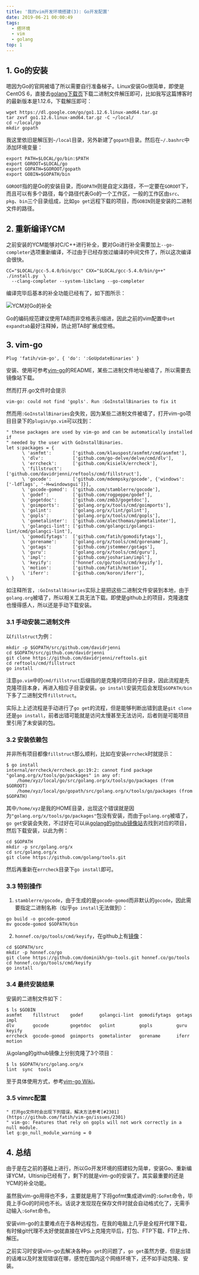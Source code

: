 ```yaml
---
title: '我的vim开发环境搭建(3): Go开发配置'
date: 2019-06-21 00:00:49
tags:
  - 搭环境
  - vim
  - golang
top: 1
---
```


## 1. Go的安装

嗯因为Go的官网被墙了所以需要自行准备梯子。Linux安装Go很简单，即使是CentOS 6，直接去[golang下载页](https://golang.org/dl/)下载二进制文件解压即可，比如我写这篇博客时的最新版本是1.12.6，下载解压即可：

```
wget https://dl.google.com/go/go1.12.6.linux-amd64.tar.gz
tar zxvf go1.12.6.linux-amd64.tar.gz -C ~/local/
cd ~/local/go
mkdir gopath
```

我这里依旧是解压到`~/local`目录，另外新建了`gopath`目录。然后在`~/.bashrc`中添加环境变量：

```
export PATH=$LOCAL/go/bin:$PATH
export GOROOT=$LOCAL/go
export GOPATH=$GOROOT/gopath
export GOBIN=$GOPATH/bin
```

`GOROOT`指的是Go的安装目录，而`GOPATH`则是自定义路径，不一定要在`GOROOT`下，而且可以有多个路径，每个路径代表Go的一个工作区，一般的工作区由`src`、`pkg`、`bin`三个目录组成，比如`go get`远程下载的项目，而`GOBIN`则是安装的二进制文件的路径。

## 2. 重新编译YCM

之前安装的YCM能够对C/C++进行补全，要对Go进行补全需要加上`--go-completer`选项重新编译，不过由于已经存放过编译的中间文件了，所以这次编译会很快。

```
CC="$LOCAL/gcc-5.4.0/bin/gcc" CXX="$LOCAL/gcc-5.4.0/bin/g++" ./install.py  \
  --clang-completer --system-libclang --go-completer
```

编译完毕后基本的补全功能已经有了，如下图所示：

![YCM对Go的补全](YCM对Go的补全.jpg)

Go的编码规范建议使用TAB而非空格表示缩进，因此之前的vim配置中`set expandtab`最好注释掉，防止把TAB扩展成空格。

## 3. vim-go

```
Plug 'fatih/vim-go', { 'do': ':GoUpdateBinaries' }
```

安装、使用可参考[vim-go](https://github.com/fatih/vim-go)的README，某些二进制文件地址被墙了，所以需要去镜像站下载。

然而打开.go文件时会提示

```
vim-go: could not find 'gopls'. Run :GoInstallBinaries to fix it
```

然而用`:GoInstallBinaries`会失败，因为某些二进制文件被墙了，打开vim-go项目目录下的`plugin/go.vim`可以找到：

```
" these packages are used by vim-go and can be automatically installed if
" needed by the user with GoInstallBinaries.
let s:packages = {
      \ 'asmfmt':        ['github.com/klauspost/asmfmt/cmd/asmfmt'],
      \ 'dlv':           ['github.com/go-delve/delve/cmd/dlv'],
      \ 'errcheck':      ['github.com/kisielk/errcheck'],
      \ 'fillstruct':    ['github.com/davidrjenni/reftools/cmd/fillstruct'],
      \ 'gocode':        ['github.com/mdempsky/gocode', {'windows': ['-ldflags', '-H=windowsgui']}],
      \ 'gocode-gomod':  ['github.com/stamblerre/gocode'],
      \ 'godef':         ['github.com/rogpeppe/godef'],
      \ 'gogetdoc':      ['github.com/zmb3/gogetdoc'],
      \ 'goimports':     ['golang.org/x/tools/cmd/goimports'],
      \ 'golint':        ['golang.org/x/lint/golint'],
      \ 'gopls':         ['golang.org/x/tools/cmd/gopls'],
      \ 'gometalinter':  ['github.com/alecthomas/gometalinter'],
      \ 'golangci-lint': ['github.com/golangci/golangci-lint/cmd/golangci-lint'],
      \ 'gomodifytags':  ['github.com/fatih/gomodifytags'],
      \ 'gorename':      ['golang.org/x/tools/cmd/gorename'],
      \ 'gotags':        ['github.com/jstemmer/gotags'],
      \ 'guru':          ['golang.org/x/tools/cmd/guru'],
      \ 'impl':          ['github.com/josharian/impl'],
      \ 'keyify':        ['honnef.co/go/tools/cmd/keyify'],
      \ 'motion':        ['github.com/fatih/motion'],
      \ 'iferr':         ['github.com/koron/iferr'],
\ }
```

如注释所言，`:GoInstallBinaries`实际上是把这些二进制文件安装到本地，由于`golang.org`被墙了，所以相关工具无法下载。即使是github上的项目，克隆速度也慢得感人，所以还是手动下载安装。

### 3.1 手动安装二进制文件

以`fillstruct`为例：

```
mkdir -p $GOPATH/src/github.com/davidrjenni
cd $GOPATH/src/github.com/davidrjenni
git clone https://github.com/davidrjenni/reftools.git 
cd reftools/cmd/fillstruct
go install
```

注意`go.vim`中的`cmd/fillstruct`后缀指的是克隆的项目的子目录，因此流程是先克隆项目本身，再进入相应子目录安装。`go install`安装完后会发现`$GOPATH/bin`下多了二进制文件`fillstruct`。

实际上上述流程是手动进行了`go get`的流程，但是能够判断出错到底是`git clone`还是`go install`，前者出错可能就是访问太慢甚至无法访问，后者则是可能项目里引用了未安装的包。

### 3.2 安装依赖包

并非所有项目都像`fillstruct`那么顺利，比如在安装`errcheck`时就提示：

```
$ go install
internal/errcheck/errcheck.go:19:2: cannot find package "golang.org/x/tools/go/packages" in any of:
    /home/xyz/local/go/src/golang.org/x/tools/go/packages (from $GOROOT)
    /home/xyz/local/go/gopath/src/golang.org/x/tools/go/packages (from $GOPATH)
```

其中`/home/xyz`是我的HOME目录，出现这个错误就是因为`"golang.org/x/tools/go/packages"`包没有安装，而由于`golang.org`被墙了，`go get`安装会失败，不过好在可以从[golang的github镜像站](https://github.com/golang)去找到对应的项目，然后下载安装，以此为例：

```
cd $GOPATH
mkdir -p src/golang.org/x
cd src/golang.org/x
git clone https://github.com/golang/tools.git
```

然后再重新在`errcheck`目录下`go install`即可。

### 3.3 特别操作

1. `stamblerre/gocode`，由于生成的是`gocode-gomod`而非默认的`gocode`，因此需要指定二进制名称（似乎`go install`无法做到）：

```
go build -o gocode-gomod
mv gocode-gomod $GOPATH/bin
```

2. `honnef.co/go/tools/cmd/keyify`，在github上有[镜像](https://github.com/dominikh/go-tools)：

```
cd $GOPATH/src
mkdir -p honnef.co/go
git clone https://github.com/dominikh/go-tools.git honnef.co/go/tools
cd honnef.co/go/tools/cmd/keyify
go install
```

### 3.4 最终安装结果

安装的二进制文件如下：

```
$ ls $GOBIN
asmfmt    fillstruct    godef      golangci-lint  gomodifytags  gotags  impl
dlv       gocode        gogetdoc   golint         gopls         guru    keyify
errcheck  gocode-gomod  goimports  gometalinter   gorename      iferr   motion
```

从golang的github镜像上分别克隆了3个项目：

```
$ ls $GOPATH/src/golang.org/x
lint  sync  tools
```

至于具体使用方式，参考[vim-go Wiki](https://github.com/fatih/vim-go/wiki)。

### 3.5 vimrc配置

```
" 打开go文件时会出现下列错误，解决方法参考[#2301](https://github.com/fatih/vim-go/issues/2301)
" vim-go: Features that rely on gopls will not work correctly in a null module.
let g:go_null_module_warning = 0
```

## 4. 总结

由于是在之前的基础上进行，所以Go开发环境的搭建较为简单，安装Go、重新编译YCM，Ultisnip已经有了，剩下的就是vim-go的安装了。其实最重要的还是YCM的补全功能。

虽然我vim-go用得也不多，主要就是用了下将gofmt集成进vim的`:GoFmt`命令，毕竟上手Go的时间也不长。话说才发现现在保存文件时就会自动格式化了，无需手动输入`:GoFmt`命令。

安装vim-go的主要难点在于各种远程包，在我的电脑上几乎是全程开代理下载，有时候git代理不太好使就直接在VPS上克隆完毕后，打包、FTP下载、FTP上传、解压。

之前实习时安装vim-go去解决各种`go get`的问题了，`go get`虽然方便，但是出错的话难以及时发现错误在哪，感觉在国内这个网络环境下，还不如手动克隆、安装。
